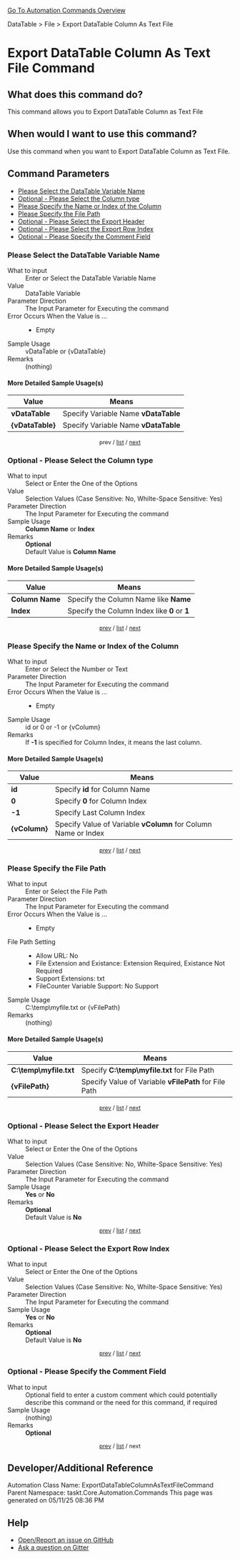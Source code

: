 <!--TITLE: Export DataTable Column As Text File Command -->
<!-- SUBTITLE: a command in the DataTable group. -->
[Go To Automation Commands Overview](/automation-commands.md)


DataTable &gt; File &gt; Export DataTable Column As Text File


# Export DataTable Column As Text File Command


## What does this command do?
This command allows you to Export DataTable Column as Text File


## When would I want to use this command?
Use this command when you want to Export DataTable Column as Text File.


<a id="param_list"></a>
## Command Parameters
- [Please Select the DataTable Variable Name](#param_0)
- [Optional - Please Select the Column type](#param_1)
- [Please Specify the Name or Index of the Column](#param_2)
- [Please Specify the File Path](#param_3)
- [Optional - Please Select the Export Header](#param_4)
- [Optional - Please Select the Export Row Index](#param_5)
- [Optional - Please Specify the Comment Field](#param_6)


<a id="param_0"></a>
### Please Select the DataTable Variable Name


<dl>
<dt>What to input</dt><dd>Enter or Select the DataTable Variable Name</dd>
<dt>Value</dt><dd>DataTable Variable</dd>
<dt>Parameter Direction</dt><dd>The Input Parameter for Executing the command</dd>
<dt>Error Occurs When the Value is ...</dt><dd><ul>
<li>Empty</li>
</ul></dd>
<dt>Sample Usage</dt><dd>vDataTable or {vDataTable}</dd>
<dt>Remarks</dt><dd>(nothing)</dd>
</dl>




#### More Detailed Sample Usage(s)
| Value | Means |
|---|---|
| <strong>vDataTable</strong> | Specify Variable Name **vDataTable** |
| <strong>{vDataTable}</strong> | Specify Variable Name **vDataTable** |


<div style="font-size: 90%; text-align: center">


prev / [list](#param_list) / [next](#param_1)


</div>


<a id="param_1"></a>
### Optional - Please Select the Column type


<dl>
<dt>What to input</dt><dd>Select or Enter the One of the Options</dd>
<dt>Value</dt><dd>Selection Values (Case Sensitive: No, Whilte-Space Sensitive: Yes)</dd>
<dt>Parameter Direction</dt><dd>The Input Parameter for Executing the command</dd>
<dt>Sample Usage</dt><dd><strong>Column Name</strong> or  <strong>Index</strong></dd>
<dt>Remarks</dt><dd><strong>Optional</strong><br>Default Value is <strong>Column Name</strong></dd>
</dl>




#### More Detailed Sample Usage(s)
| Value | Means |
|---|---|
| <strong>Column Name</strong> | Specify the Column Name like **Name** |
| <strong>Index</strong> | Specify the Column Index like **0** or **1** |


<div style="font-size: 90%; text-align: center">


[prev](#param_1) / [list](#param_list) / [next](#param_2)


</div>


<a id="param_2"></a>
### Please Specify the Name or Index of the Column


<dl>
<dt>What to input</dt><dd>Enter or Select the Number or Text</dd>
<dt>Parameter Direction</dt><dd>The Input Parameter for Executing the command</dd>
<dt>Error Occurs When the Value is ...</dt><dd><ul>
<li>Empty</li>
</ul></dd>
<dt>Sample Usage</dt><dd>id or 0 or -1 or {vColumn}</dd>
<dt>Remarks</dt><dd>If <strong>-1</strong> is specified for Column Index, it means the last column.</dd>
</dl>




#### More Detailed Sample Usage(s)
| Value | Means |
|---|---|
| <strong>id</strong> | Specify **id** for Column Name |
| <strong>0</strong> | Specify **0** for Column Index |
| <strong>-1</strong> | Specify Last Column Index |
| <strong>{vColumn}</strong> | Specify Value of Variable **vColumn** for Column Name or Index |


<div style="font-size: 90%; text-align: center">


[prev](#param_2) / [list](#param_list) / [next](#param_3)


</div>


<a id="param_3"></a>
### Please Specify the File Path


<dl>
<dt>What to input</dt><dd>Enter or Select the File Path</dd>
<dt>Parameter Direction</dt><dd>The Input Parameter for Executing the command</dd>
<dt>Error Occurs When the Value is ...</dt><dd><ul>
<li>Empty</li>
</ul></dd>
<dt>File Path Setting</dt><dd><ul><li>Allow URL: No</li><li>File Extension and Existance: Extension Required, Existance <string>Not</string> Required</li><li>Support Extensions: txt</li><li>FileCounter Variable Support: No Support</li></ul></dd>
<dt>Sample Usage</dt><dd>C:\temp\myfile.txt or {vFilePath}</dd>
<dt>Remarks</dt><dd>(nothing)</dd>
</dl>




#### More Detailed Sample Usage(s)
| Value | Means |
|---|---|
| <strong>C:\temp\myfile.txt</strong> | Specify **C:\temp\myfile.txt** for File Path |
| <strong>{vFilePath}</strong> | Specify Value of Variable **vFilePath** for File Path |


<div style="font-size: 90%; text-align: center">


[prev](#param_3) / [list](#param_list) / [next](#param_4)


</div>


<a id="param_4"></a>
### Optional - Please Select the Export Header


<dl>
<dt>What to input</dt><dd>Select or Enter the One of the Options</dd>
<dt>Value</dt><dd>Selection Values (Case Sensitive: No, Whilte-Space Sensitive: Yes)</dd>
<dt>Parameter Direction</dt><dd>The Input Parameter for Executing the command</dd>
<dt>Sample Usage</dt><dd><strong>Yes</strong> or  <strong>No</strong></dd>
<dt>Remarks</dt><dd><strong>Optional</strong><br>Default Value is <strong>No</strong></dd>
</dl>




<div style="font-size: 90%; text-align: center">


[prev](#param_4) / [list](#param_list) / [next](#param_5)


</div>


<a id="param_5"></a>
### Optional - Please Select the Export Row Index


<dl>
<dt>What to input</dt><dd>Select or Enter the One of the Options</dd>
<dt>Value</dt><dd>Selection Values (Case Sensitive: No, Whilte-Space Sensitive: Yes)</dd>
<dt>Parameter Direction</dt><dd>The Input Parameter for Executing the command</dd>
<dt>Sample Usage</dt><dd><strong>Yes</strong> or  <strong>No</strong></dd>
<dt>Remarks</dt><dd><strong>Optional</strong><br>Default Value is <strong>No</strong></dd>
</dl>




<div style="font-size: 90%; text-align: center">


[prev](#param_5) / [list](#param_list) / [next](#param_6)


</div>


<a id="param_6"></a>
### Optional - Please Specify the Comment Field


<dl>
<dt>What to input</dt><dd>Optional field to enter a custom comment which could potentially describe this command or the need for this command, if required</dd>
<dt>Sample Usage</dt><dd>(nothing)</dd>
<dt>Remarks</dt><dd><strong>Optional</strong><br></dd>
</dl>




<div style="font-size: 90%; text-align: center">


[prev](#param_6) / [list](#param_list) / next


</div>


## Developer/Additional Reference
Automation Class Name: ExportDataTableColumnAsTextFileCommand
Parent Namespace: taskt.Core.Automation.Commands
This page was generated on 05/11/25 08:36 PM


## Help
- [Open/Report an issue on GitHub](https://github.com/rcktrncn/taskt/issues/new)
- [Ask a question on Gitter](https://gitter.im/taskt-rpa/Lobby)
